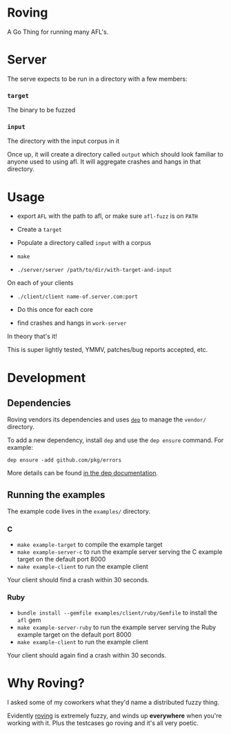 Roving
======

A Go Thing for running many AFL's.

# Server

The serve expects to be run in a directory with a few members:

### `target`

The binary to be fuzzed

### `input`

The directory with the input corpus in it

Once up, it will create a directory called `output` which should look familiar
to anyone used to using afl. It will aggregate crashes and hangs in that
directory.

# Usage

* export `AFL` with the path to afl, or make sure `afl-fuzz` is on `PATH`

* Create a `target`
* Populate a directory called `input` with a corpus
* `make`
* `./server/server /path/to/dir/with-target-and-input`

On each of your clients
* `./client/client name-of.server.com:port`
* Do this once for each core

* find crashes and hangs in `work-server`

In theory that's it!

This is super lightly tested, YMMV, patches/bug reports accepted, etc.

# Development

## Dependencies

Roving vendors its dependencies and uses [`dep`](https://golang.github.io/dep/) to manage the `vendor/` directory.

To add a new dependency, install `dep` and use the `dep ensure` command. For example:

```
dep ensure -add github.com/pkg/errors
```

More details can be found [in the dep documentation](https://golang.github.io/dep/docs/daily-dep.html#adding-a-new-dependency).

## Running the examples

The example code lives in the `examples/` directory.

### C

* `make example-target` to compile the example target
* `make example-server-c` to run the example server serving the C example target on the default port 8000
* `make example-client` to run the example client

Your client should find a crash within 30 seconds.

### Ruby

* `bundle install --gemfile examples/client/ruby/Gemfile` to install the `afl` gem
* `make example-server-ruby` to run the example server serving the Ruby example target on the default port 8000
* `make example-client` to run the example client

Your client should again find a crash within 30 seconds.

# Why Roving?

I asked some of my coworkers what they'd name a distributed fuzzy thing.

Evidently [roving][0] is extremely fuzzy, and winds up **everywhere** when
you're working with it. Plus the testcases go roving and it's all very poetic.

[0]: https://en.wikipedia.org/wiki/Roving
